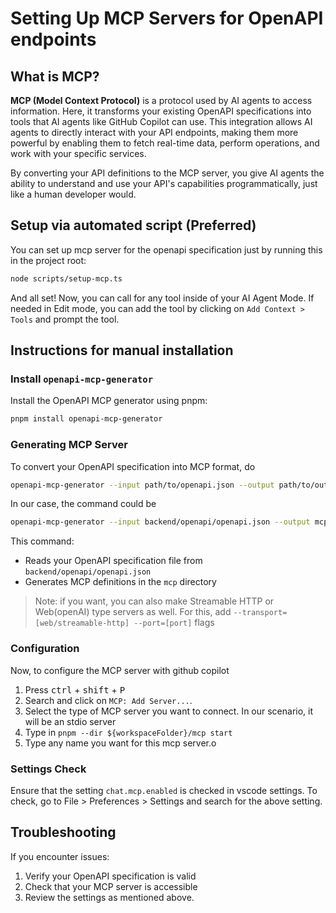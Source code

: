 # Setting Up MCP Servers for OpenAPI endpoints

## What is MCP?

**MCP (Model Context Protocol)** is a protocol used by AI agents to access information. Here, it transforms your existing OpenAPI specifications into tools that AI agents like GitHub Copilot can use. This integration allows AI agents to directly interact with your API endpoints, making them more powerful by enabling them to fetch real-time data, perform operations, and work with your specific services.

By converting your API definitions to the MCP server, you give AI agents the ability to understand and use your API's capabilities programmatically, just like a human developer would.

## Setup via automated script (Preferred)

You can set up mcp server for the openapi specification just by running this in the project root:
```bash
node scripts/setup-mcp.ts
```
And all set! Now, you can call for any tool inside of your AI Agent Mode. If needed in Edit mode, you can add the tool by clicking on `Add Context > Tools` and prompt the tool.


## Instructions for manual installation
### Install `openapi-mcp-generator`
Install the OpenAPI MCP generator using pnpm:

```bash
pnpm install openapi-mcp-generator
```

### Generating MCP Server
To convert your OpenAPI specification into MCP format, do

```bash
openapi-mcp-generator --input path/to/openapi.json --output path/to/output/dir
```
In our case, the command could be
```bash
openapi-mcp-generator --input backend/openapi/openapi.json --output mcp
```

This command:
- Reads your OpenAPI specification file from `backend/openapi/openapi.json`
- Generates MCP definitions in the `mcp` directory

> Note: if you want, you can also make Streamable HTTP or Web(openAI) type servers as well. For this, add `--transport=[web/streamable-http] --port=[port]` flags

### Configuration
Now, to configure the MCP server with github copilot
1. Press <kbd>ctrl</kbd> + <kbd>shift</kbd> + <kbd>P</kbd>
2. Search and click on `MCP: Add Server...`. 
3. Select the type of MCP server you want to connect. In our scenario, it will be an stdio server
4. Type in `pnpm --dir ${workspaceFolder}/mcp start`
5. Type any name you want for this mcp server.o

### Settings Check
Ensure that the setting `chat.mcp.enabled` is checked in vscode settings. To check, go to File > Preferences > Settings and search for the above setting. 

## Troubleshooting

If you encounter issues:

1. Verify your OpenAPI specification is valid
2. Check that your MCP server is accessible
4. Review the settings as mentioned above.
